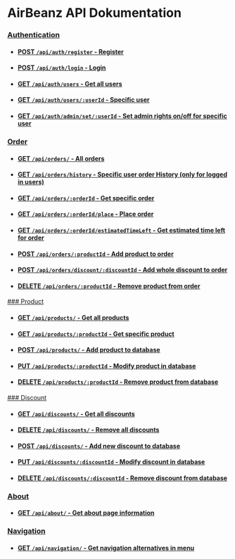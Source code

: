 # AirBeanz API Dokumentation

 ### [Authentication](https://github.com/Jaerker/AirBeanz-API-individual/blob/dev/documentation/authDocumentation.md#authentication---apiauth)
* #### [POST   `/api/auth/register`                       - Register](https://github.com/Jaerker/AirBeanz-API-individual/blob/dev/documentation/authDocumentation.md#post---apiauthregister)
* #### [POST   `/api/auth/login`                          - Login](https://github.com/Jaerker/AirBeanz-API-individual/blob/dev/documentation/authDocumentation.md#post---apiauthlogin)
* #### [GET    `/api/auth/users`                          - Get all users](https://github.com/Jaerker/AirBeanz-API-individual/blob/dev/documentation/authDocumentation.md#get---apiauthusers-)
* #### [GET    `/api/auth/users/:userId`                  - Specific user](https://github.com/Jaerker/AirBeanz-API-individual/blob/dev/documentation/authDocumentation.md#get---apiauthusersuserid)
* #### [GET    `/api/auth/admin/set/:userId`              - Set admin rights on/off for specific user](https://github.com/Jaerker/AirBeanz-API-individual/blob/dev/documentation/authDocumentation.md#get---apiauthadminsetuserid)

### [Order](https://github.com/Jaerker/AirBeanz-API-individual/blob/dev/documentation/orderDocumentation.md#orders---apiorders)
* #### [GET    `/api/orders/`                             - All orders](https://github.com/Jaerker/AirBeanz-API-individual/blob/dev/documentation/orderDocumentation.md#get---apiorders)
* #### [GET    `/api/orders/history`                      - Specific user order History (only for logged in users)](https://github.com/Jaerker/AirBeanz-API-individual/blob/dev/documentation/orderDocumentation.md#get---apiordershistory)
* #### [GET    `/api/orders/:orderId`                     - Get specific order](https://github.com/Jaerker/AirBeanz-API-individual/blob/dev/documentation/orderDocumentation.md#get---apiordersorderid)
* #### [GET    `/api/orders/:orderId/place`               - Place order](https://github.com/Jaerker/AirBeanz-API-individual/blob/dev/documentation/orderDocumentation.md#get---apiordersorderidplace)
* #### [GET    `/api/orders/:orderId/estimatedTimeLeft`   - Get estimated time left for order](https://github.com/Jaerker/AirBeanz-API-individual/blob/dev/documentation/orderDocumentation.md#get---apiordersorderidestimatedtimeleft)
* #### [POST   `/api/orders/:productId`                   - Add product to order](https://github.com/Jaerker/AirBeanz-API-individual/blob/dev/documentation/orderDocumentation.md#post---apiordersproductid)
* #### [POST   `/api/orders/discount/:discountId`         - Add whole discount to order](https://github.com/Jaerker/AirBeanz-API-individual/blob/dev/documentation/orderDocumentation.md#post---apiordersdiscountdiscountid)
* #### [DELETE `/api/orders/:productId`                   - Remove product from order](https://github.com/Jaerker/AirBeanz-API-individual/blob/dev/documentation/orderDocumentation.md#delete---apiordersproductid)

[### Product](https://github.com/Jaerker/AirBeanz-API-individual/blob/dev/documentation/productDocumentation.md#products---apiproducts)
* #### [GET    `/api/products/`                           - Get all products](https://github.com/Jaerker/AirBeanz-API-individual/blob/dev/documentation/productDocumentation.md#get---apiproducts)
* #### [GET    `/api/products/:productId`                 - Get specific product](https://github.com/Jaerker/AirBeanz-API-individual/blob/dev/documentation/productDocumentation.md#get---apiproductsproductid)
* #### [POST   `/api/products/`                           - Add product to database](https://github.com/Jaerker/AirBeanz-API-individual/blob/dev/documentation/productDocumentation.md#post---apiproducts)
* #### [PUT    `/api/products/:productId`                 - Modify product in database](https://github.com/Jaerker/AirBeanz-API-individual/blob/dev/documentation/productDocumentation.md#put---apiproductsproductid)
* #### [DELETE `/api/products/:productId`                 - Remove product from database](https://github.com/Jaerker/AirBeanz-API-individual/blob/dev/documentation/productDocumentation.md#delete---apiproductsproductid)

[### Discount](https://github.com/Jaerker/AirBeanz-API-individual/blob/dev/documentation/discountDocumentation.md#discounts---apidiscounts)
* #### [GET    `/api/discounts/`                          - Get all discounts](https://github.com/Jaerker/AirBeanz-API-individual/blob/dev/documentation/discountDocumentation.md#get---apidiscounts)
* #### [DELETE `/api/discounts/`                          - Remove all discounts](https://github.com/Jaerker/AirBeanz-API-individual/blob/dev/documentation/discountDocumentation.md#delete-----apidiscounts)
* #### [POST   `/api/discounts/`                          - Add new discount to database](https://github.com/Jaerker/AirBeanz-API-individual/blob/dev/documentation/discountDocumentation.md#post-------apidiscounts)
* #### [PUT    `/api/discounts/:discountId`               - Modify discount in database](https://github.com/Jaerker/AirBeanz-API-individual/blob/dev/documentation/discountDocumentation.md#put--------apidiscountsdiscountid)
* #### [DELETE `/api/discounts/:discountId`               - Remove discount from database](https://github.com/Jaerker/AirBeanz-API-individual/blob/dev/documentation/discountDocumentation.md#delete-----apidiscountsdiscountid)

### [About](https://github.com/Jaerker/AirBeanz-API-individual/blob/dev/documentation/aboutDocumentation.md#get---apiabout)
* #### [GET    `/api/about/`                              - Get about page information](https://github.com/Jaerker/AirBeanz-API-individual/blob/dev/documentation/aboutDocumentation.md#get---apiabout)

### [Navigation](https://github.com/Jaerker/AirBeanz-API-individual/blob/dev/documentation/navigationDocumentation.md#navigation---apinavigation)
* #### [GET    `/api/navigation/`                         - Get navigation alternatives in menu](https://github.com/Jaerker/AirBeanz-API-individual/blob/dev/documentation/navigationDocumentation.md#get---apinavigation)

 
